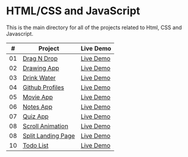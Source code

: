 # HTML/CSS and JavaScript

This is the main directory for all of the projects related to Html, CSS and Javascript.

|  #  | Project                                                                                                                        | Live Demo                                                              |
| :-: | ------------------------------------------------------------------------------------------------------------------------------ | ---------------------------------------------------------------------- |
| 01  | [Drag N Drop](https://github.com/DevilsAutumn/Hacktoberfest22/tree/main/Web/Html%2CCSS%2CJavascript/drag-n-drop)               | [Live Demo](https://50projects50days.com/projects/drag-n-drop/)        |
| 02  | [Drawing App](https://github.com/DevilsAutumn/Hacktoberfest22/tree/main/Web/Html%2CCSS%2CJavascript/drawing-app)               | [Live Demo](https://50projects50days.com/projects/drawing-app/)        |
| 03  | [Drink Water](https://github.com/DevilsAutumn/Hacktoberfest22/tree/main/Web/Html%2CCSS%2CJavascript/drink-water)               | [Live Demo](https://50projects50days.com/projects/drink-water/)        |
| 04  | [Github Profiles](https://github.com/DevilsAutumn/Hacktoberfest22/tree/main/Web/Html%2CCSS%2CJavascript/github-profiles)       | [Live Demo](https://50projects50days.com/projects/github-profiles/)    |
| 05  | [Movie App](https://github.com/DevilsAutumn/Hacktoberfest22/tree/main/Web/Html%2CCSS%2CJavascript/movie-app)                   | [Live Demo](https://50projects50days.com/projects/movie-app/)          |
| 06  | [Notes App](https://github.com/DevilsAutumn/Hacktoberfest22/tree/main/Web/Html%2CCSS%2CJavascript/notes-app)                   | [Live Demo](https://50projects50days.com/projects/notes-app/)          |
| 07  | [Quiz App](https://github.com/DevilsAutumn/Hacktoberfest22/tree/main/Web/Html%2CCSS%2CJavascript/quiz-app)                     | [Live Demo](https://50projects50days.com/projects/quiz-app/)           |
| 08  | [Scroll Animation](https://github.com/DevilsAutumn/Hacktoberfest22/tree/main/Web/Html%2CCSS%2CJavascript/scroll-animation)     | [Live Demo](https://50projects50days.com/projects/scroll-animation/)   |
| 08  | [Split Landing Page](https://github.com/DevilsAutumn/Hacktoberfest22/tree/main/Web/Html%2CCSS%2CJavascript/split-landing-page) | [Live Demo](https://50projects50days.com/projects/split-landing-page/) |
| 10  | [Todo List](https://github.com/DevilsAutumn/Hacktoberfest22/tree/main/Web/Html%2CCSS%2CJavascript/todo-list)                   | [Live Demo](https://50projects50days.com/projects/todo-list/)          |
